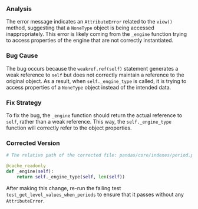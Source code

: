 ### Analysis
The error message indicates an `AttributeError` related to the `view()` method, suggesting that a `NoneType` object is being accessed inappropriately. This error is likely coming from the `_engine` function trying to access properties of the engine that are not correctly instantiated.

### Bug Cause
The bug occurs because the `weakref.ref(self)` statement generates a weak reference to `self` but does not correctly maintain a reference to the original object. As a result, when `self._engine_type` is called, it is trying to access properties of a `NoneType` object instead of the intended data.

### Fix Strategy
To fix the bug, the `_engine` function should return the actual reference to `self`, rather than a weak reference. This way, the `self._engine_type` function will correctly refer to the object properties.

### Corrected Version
```python
# The relative path of the corrected file: pandas/core/indexes/period.py

@cache_readonly
def _engine(self):
    return self._engine_type(self, len(self))
``` 

After making this change, re-run the failing test `test_get_level_values_when_periods` to ensure that it passes without any `AttributeError`.